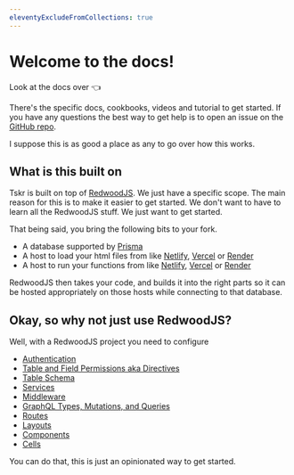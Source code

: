 ```yaml
---
eleventyExcludeFromCollections: true
---
```

# Welcome to the docs!
Look at the docs over 👈 

There's the specific docs, cookbooks, videos and tutorial to get started.  If you have any questions the best way to get help is to open an issue on the [GitHub repo](https://github.com/tskrio/tskrBase).

I suppose this is as good a place as any to go over how this works.

## What is this built on

Tskr is built on top of [RedwoodJS](https://redwoodjs.com).  We just have a specific scope.  The main reason for this is to make it easier to get started.  We don't want to have to learn all the RedwoodJS stuff.  We just want to get started.  

That being said, you bring the following bits to your fork.
 - A database supported by [Prisma](https://www.prisma.io/)
 - A host to load your html files from like [Netlify](https://www.netlify.com/), [Vercel](https://vercel.com/) or [Render](https://render.com/)
 - A host to run your functions from like [Netlify](https://www.netlify.com/), [Vercel](https://vercel.com/) or [Render](https://render.com/)

RedwoodJS then takes your code, and builds it into the right parts so it can be hosted appropriately on those hosts while connecting to that database.

## Okay, so why not just use RedwoodJS?

Well, with a RedwoodJS project you need to configure 
- [Authentication](/docs/api/auth)
- [Table and Field Permissions aka Directives](/docs/api/directives)
- [Table Schema](/docs/api/schema)
- [Services](/docs/api/services)
- [Middleware](/docs/api/middleware)
- [GraphQL Types, Mutations, and Queries](/docs/api/graphql)
- [Routes](/docs/web/routes)
- [Layouts](/docs/web/layouts)
- [Components](/docs/web/components)
- [Cells](/docs/web/cells)


You can do that, this is just an opinionated way to get started.